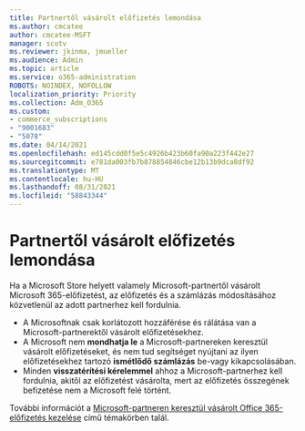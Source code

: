 ```yaml
---
title: Partnertől vásárolt előfizetés lemondása
ms.author: cmcatee
author: cmcatee-MSFT
manager: scotv
ms.reviewer: jkinma, jmueller
ms.audience: Admin
ms.topic: article
ms.service: o365-administration
ROBOTS: NOINDEX, NOFOLLOW
localization_priority: Priority
ms.collection: Adm_O365
ms.custom:
- commerce_subscriptions
- "9001683"
- "5078"
ms.date: 04/14/2021
ms.openlocfilehash: ed145cdd0f5e5c4926b423b60fa90a223f442e27
ms.sourcegitcommit: e781da003fb7b878854846cbe12b13b9dca8df92
ms.translationtype: MT
ms.contentlocale: hu-HU
ms.lasthandoff: 08/31/2021
ms.locfileid: "58843344"
---
```

# <a name="cancel-subscription-from-partner"></a>Partnertől vásárolt előfizetés lemondása

Ha a Microsoft Store helyett valamely Microsoft-partnertől vásárolt Microsoft 365-előfizetést, az előfizetés és a számlázás módosításához közvetlenül az adott partnerhez kell fordulnia.

- A Microsoftnak csak korlátozott hozzáférése és rálátása van a Microsoft-partnerektől vásárolt előfizetésekhez. 
- A Microsoft nem **mondhatja le** a Microsoft-partnereken keresztül vásárolt előfizetéseket, és nem tud segítséget nyújtani az ilyen előfizetésekhez tartozó **ismétlődő számlázás** be-vagy kikapcsolásában. 
- Minden **visszatérítési kérelemmel** ahhoz a Microsoft-partnerhez kell fordulnia, akitől az előfizetést vásárolta, mert az előfizetés összegének befizetése nem a Microsoft felé történt. 

További információt a [Microsoft-partneren keresztül vásárolt Office 365-előfizetés kezelése](https://support.microsoft.com/help/4230739/microsoft-account-manage-office-365-subscription-from-third-party) című témakörben talál. 
